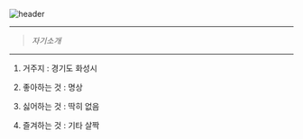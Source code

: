 ![header](https://capsule-render.vercel.app/api?type=Waving&color=4e63d6&height=230&section=header&text=최강호&fontSize=89&animation=fadeIn&fontColor=DDDDDD)

* * *
> *자기소개*
* * *

1. 거주지 : 경기도 화성시

2. 좋아하는 것 : 명상

3. 싫어하는 것 : 딱히 없음

4. 즐겨하는 것 : 기타 살짝

